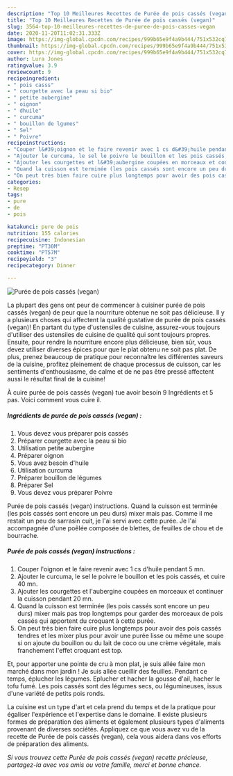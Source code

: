 ```yaml
---
description: "Top 10 Meilleures Recettes de Purée de pois cassés (vegan)"
title: "Top 10 Meilleures Recettes de Purée de pois cassés (vegan)"
slug: 3564-top-10-meilleures-recettes-de-puree-de-pois-casses-vegan
date: 2020-11-20T11:02:31.333Z
image: https://img-global.cpcdn.com/recipes/999b65e9f4a9b444/751x532cq70/puree-de-pois-casses-vegan-photo-principale-de-la-recette.jpg
thumbnail: https://img-global.cpcdn.com/recipes/999b65e9f4a9b444/751x532cq70/puree-de-pois-casses-vegan-photo-principale-de-la-recette.jpg
cover: https://img-global.cpcdn.com/recipes/999b65e9f4a9b444/751x532cq70/puree-de-pois-casses-vegan-photo-principale-de-la-recette.jpg
author: Lura Jones
ratingvalue: 3.9
reviewcount: 9
recipeingredient:
- " pois casss"
- " courgette avec la peau si bio"
- " petite aubergine"
- " oignon"
- " dhuile"
- " curcuma"
- " bouillon de lgumes"
- " Sel"
- " Poivre"
recipeinstructions:
- "Couper l&#39;oignon et le faire revenir avec 1 cs d&#39;huile pendant 5 mn​.​"
- "Ajouter le curcuma, le sel le poivre le bouillon et les pois cassés, et cuire 40 mn​.​"
- "Ajouter les courgettes ​​et l&#39;aubergine​ ​​coupées en morceaux et continuer la cuisson pendant 20 mn."
- "Quand la cuisson est terminée​ (les pois cassés sont encore un peu durs) mixer mais pas trop longtemps pour garder des morceaux de pois cassés qui apportent du croquant à cette purée."
- "On peut très bien faire cuire plus longtemps pour avoir des pois cassés tendres et les mixer plus pour avoir une purée lisse ou même une soupe si on ajoute du bouillon ou du lait de coco ou une crème végétale, mais franchement l&#39;effet croquant est top."
categories:
- Resep
tags:
- pure
- de
- pois

katakunci: pure de pois 
nutrition: 155 calories
recipecuisine: Indonesian
preptime: "PT30M"
cooktime: "PT57M"
recipeyield: "3"
recipecategory: Dinner

---
```



![Purée de pois cassés (vegan)](https://img-global.cpcdn.com/recipes/999b65e9f4a9b444/751x532cq70/puree-de-pois-casses-vegan-photo-principale-de-la-recette.jpg)

La plupart des gens ont peur de commencer à cuisiner purée de pois cassés (vegan) de peur que la nourriture obtenue ne soit pas délicieuse. Il y a plusieurs choses qui affectent la qualité gustative de purée de pois cassés (vegan)! En partant du type d'ustensiles de cuisine, assurez-vous toujours d'utiliser des ustensiles de cuisine de qualité qui sont toujours propres. Ensuite, pour rendre la nourriture encore plus délicieuse, bien sûr, vous devez utiliser diverses épices pour que le plat obtenu ne soit pas plat. De plus, prenez beaucoup de pratique pour reconnaître les différentes saveurs de la cuisine, profitez pleinement de chaque processus de cuisson, car les sentiments d'enthousiasme, de calme et de ne pas être pressé affectent aussi le résultat final de la cuisine!

<!--inarticleads1-->

À cuire purée de pois cassés (vegan) tue avoir besoin 9 Ingrédients et 5 pas. Voici comment vous cuire il.

##### Ingrédients de purée de pois cassés (vegan) :

1. Vous devez vous préparer  pois cassés
1. Préparer  courgette ​avec la peau si bio
1. Utilisation  petite aubergine
1. Préparer  oignon
1. Vous avez besoin  d&#39;huile
1. Utilisation  curcuma
1. Préparer  bouillon de légumes
1. Préparer  Sel
1. Vous devez vous préparer  Poivre


Purée de pois cassés (vegan) instructions. Quand la cuisson est terminée (les pois cassés sont encore un peu durs) mixer mais pas. Comme il me restait un peu de sarrasin cuit, je l&#39;ai servi avec cette purée. Je l&#39;ai accompagnée d&#39;une poêlée composée de blettes, de feuilles de chou et de bourrache. 

<!--inarticleads2-->

##### Purée de pois cassés (vegan) instructions :

1. Couper l&#39;oignon et le faire revenir avec 1 cs d&#39;huile pendant 5 mn​.​
1. Ajouter le curcuma, le sel le poivre le bouillon et les pois cassés, et cuire 40 mn​.​
1. Ajouter les courgettes ​​et l&#39;aubergine​ ​​coupées en morceaux et continuer la cuisson pendant 20 mn.
1. Quand la cuisson est terminée​ (les pois cassés sont encore un peu durs) mixer mais pas trop longtemps pour garder des morceaux de pois cassés qui apportent du croquant à cette purée.
1. On peut très bien faire cuire plus longtemps pour avoir des pois cassés tendres et les mixer plus pour avoir une purée lisse ou même une soupe si on ajoute du bouillon ou du lait de coco ou une crème végétale, mais franchement l&#39;effet croquant est top.


Et, pour apporter une pointe de cru à mon plat, je suis allée faire mon marché dans mon jardin ! Je suis allée cueillir des feuilles. Pendant ce temps, éplucher les légumes. Eplucher et hacher la gousse d&#39;ail, hacher le tofu fumé. Les pois cassés sont des légumes secs, ou légumineuses, issus d&#39;une variété de petits pois ronds. 

<!--inarticleads1-->

<p>
La cuisine est un type d'art et cela prend du temps et de la pratique pour égaliser l'expérience et l'expertise dans le domaine. Il existe plusieurs formes de préparation des aliments et également plusieurs types d'aliments provenant de diverses sociétés. Appliquez ce que vous avez vu de la recette de Purée de pois cassés (vegan), cela vous aidera dans vos efforts de préparation des aliments.
</p>

<p>
<i>Si vous trouvez cette Purée de pois cassés (vegan) recette précieuse, partagez-la avec vos amis ou votre famille, merci et bonne chance.</i>
</p>
